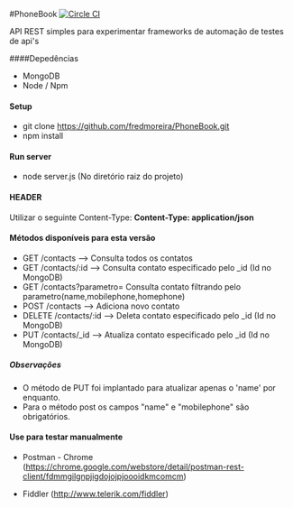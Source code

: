 #PhoneBook [![Circle CI](https://circleci.com/gh/fredmoreira/PhoneBook.svg?style=shield)](https://circleci.com/gh/fredmoreira/PhoneBook)

API REST simples para experimentar frameworks de automação de testes de api's

####Depedências

* MongoDB
* Node / Npm

#### Setup
* git clone https://github.com/fredmoreira/PhoneBook.git
* npm install

#### Run server

* node server.js (No diretório raiz do projeto)

#### HEADER

Utilizar o seguinte Content-Type: **Content-Type: application/json**

#### Métodos disponíveis para esta versão

* GET 	  /contacts 		 --> Consulta todos os contatos
* GET 	  /contacts/:id    --> Consulta contato especificado pelo _id (Id no MongoDB)
* GET	  /contacts?parametro=    Consulta contato filtrando pelo parametro(name,mobilephone,homephone)
* POST 	  /contacts 		 --> Adiciona novo contato
* DELETE  /contacts/:id	  --> Deleta contato especificado pelo _id (Id no MongoDB)
* PUT 	  /contacts/_id	 --> Atualiza contato especificado pelo _id (Id no MongoDB)

##### Observações
* O método de PUT foi implantado para atualizar apenas o 'name' por enquanto.
* Para o método post os campos "name" e "mobilephone" são obrigatórios.

#### Use para testar manualmente

* Postman - Chrome (https://chrome.google.com/webstore/detail/postman-rest-client/fdmmgilgnpjigdojojpjoooidkmcomcm)

* Fiddler (http://www.telerik.com/fiddler)

